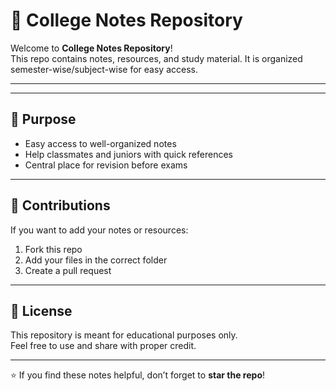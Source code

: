 # 📘 College Notes Repository

Welcome to  **College Notes Repository**!  
This repo contains notes, resources, and study material.
It is organized semester-wise/subject-wise for easy access.

---
 

---

## 🎯 Purpose
- Easy access to well-organized notes  
- Help classmates and juniors with quick references  
- Central place for revision before exams  

---

## 🤝 Contributions
If you want to add your notes or resources:  
1. Fork this repo  
2. Add your files in the correct folder  
3. Create a pull request  

---

## 📜 License
This repository is meant for educational purposes only.  
Feel free to use and share with proper credit.  

---

⭐ If you find these notes helpful, don’t forget to **star the repo**!